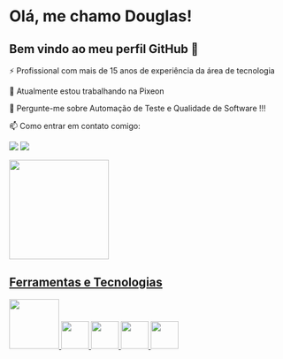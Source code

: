 # Olá, me chamo Douglas! 
## Bem vindo ao meu perfil GitHub 👋

⚡ Profissional com mais de 15 anos de experiência da área de tecnologia

🧡 Atualmente estou trabalhando na Pixeon

💬 Pergunte-me sobre Automação de Teste e Qualidade de Software !!!


📫 Como entrar em contato comigo:

<a href="https://www.linkedin.com/in/douglas-fabricio/ " target="_blank"><img src="https://img.shields.io/badge/-LinkedIn-%230077B5?style=for-the-badge&logo=linkedin&logoColor=white" target="_blank"></a>   <a href="https://www.instagram.com/douglasfabricio1/?hl=pt-br" target="_blank"><img src="https://img.shields.io/badge/-Instagram-%23E4405F?style=for-the-badge&logo=instagram&logoColor=white" target="_blank"></a>
<div>
<a href="https://github.com/douglasfabricio">
<img height="180em" src="https://github-readme-stats.vercel.app/api?username=douglasfabricio&show_icons=true&theme=dracula&include_all_commits=true&count_private=true"/>
</div>

  
 ## Ferramentas e Tecnologias

<img src="https://cdn.jsdelivr.net/gh/devicons/devicon/icons/intellij/intellij-original-wordmark.svg" width="90" height="90"/>
<img src="https://cdn.jsdelivr.net/gh/devicons/devicon/icons/java/java-original-wordmark.svg" width="50" height="50"/>
<img src="https://cdn.jsdelivr.net/gh/devicons/devicon/icons/git/git-original.svg" width="50" height="50"/>
<img src="https://cdn.jsdelivr.net/gh/devicons/devicon/icons/jenkins/jenkins-original.svg" width="50" height="50"/>
<img src="https://cdn.jsdelivr.net/gh/devicons/devicon/icons/jira/jira-plain-wordmark.svg" width="50" height="50"/>
          
          
          

          
